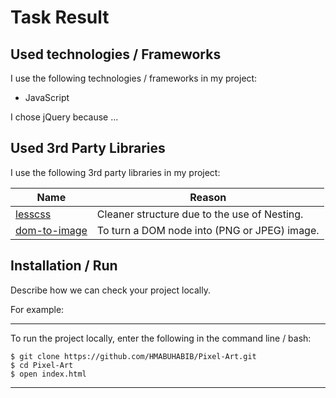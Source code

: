# Task Result

## Used technologies / Frameworks

I use the following technologies / frameworks in my project:

- JavaScript

I chose jQuery because ...

## Used 3rd Party Libraries

I use the following 3rd party libraries in my project:

| Name                                                       | Reason                                       |
| ---------------------------------------------------------- | -------------------------------------------- |
| [lesscss](https://lesscss.org/)                            | Cleaner structure due to the use of Nesting. |
| [dom-to-image](https://www.npmjs.com/package/dom-to-image) | To turn a DOM node into (PNG or JPEG) image. |

## Installation / Run

Describe how we can check your project locally.

For example:

---

To run the project locally, enter the following in the command line / bash:

```console
$ git clone https://github.com/HMABUHABIB/Pixel-Art.git
$ cd Pixel-Art
$ open index.html

```

---

